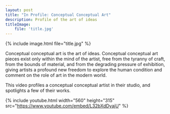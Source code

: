 ```yaml
---
layout: post
title: "In Profile: Conceptual Conceptual Art"
description: Profile of the art of ideas
titleImage:
    file: 'title.jpg'
---
```


{% include image.html file="title.jpg" %}

Conceptual conceptual art is the art of ideas. Conceptual conceptual art pieces exist only within the mind of the artist, free from the tyranny of craft, from the bounds of material, and from the degrading pressure of exhibition, giving artists a profound new freedom to explore the human condition and comment on the role of art in the modern world.

This video profiles a conceptual conceptual artist in their studio, and spotlights a few of their works.

{% include youtube.html width="560" height="315" src="https://www.youtube.com/embed/L32bXdDyajU" %}

